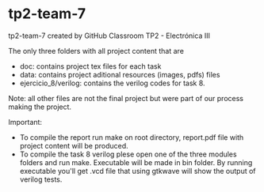 # tp2-team-7
tp2-team-7 created by GitHub Classroom
TP2 - Electrónica III

The only three folders with all project content that are 
- doc: contains project tex files for each task
- data: contains project aditional resources (images, pdfs) files
- ejercicio_8/verilog: contains the verilog codes for task 8.
 
Note: all other files are not the final project but were part of our process making the project.

Important:

- To compile the report run make on root directory, report.pdf file with project content will be produced. 
- To compile the task 8 verilog plese open one of the three modules folders and run make. Executable will be made in bin folder. By running executable you'll get .vcd file that using gtkwave will show the output of verilog tests.


